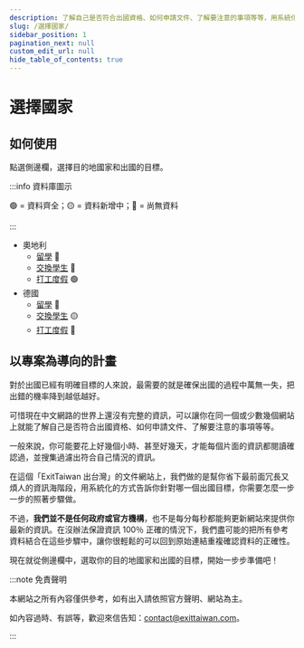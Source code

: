 ```yaml
---
description: 了解自己是否符合出國資格、如何申請文件、了解要注意的事項等等，用系統化的方式告訴你針對哪一個出國目標，你需要怎麼一步一步的照著步驟做。
slug: /選擇國家/
sidebar_position: 1
pagination_next: null
custom_edit_url: null
hide_table_of_contents: true
---
```


# 選擇國家

## 如何使用

點選側邊欄，選擇目的地國家和出國的目標。

:::info 資料庫圖示

🟢 = 資料齊全；🟡 = 資料新增中；🔴 = 尚無資料

:::

- 奧地利
    - [留學](https://docs.exittaiwan.com/%E9%81%B8%E6%93%87%E5%9C%8B%E5%AE%B6/%E5%A5%A7%E5%9C%B0%E5%88%A9/%E5%A5%A7%E5%9C%B0%E5%88%A9%E7%95%99%E5%AD%B8) 🔴
    - [交換學生](https://docs.exittaiwan.com/%E9%81%B8%E6%93%87%E5%9C%8B%E5%AE%B6/%E5%A5%A7%E5%9C%B0%E5%88%A9/%E5%A5%A7%E5%9C%B0%E5%88%A9%E4%BA%A4%E6%8F%9B%E5%AD%B8%E7%94%9F) 🔴
    - [打工度假](https://docs.exittaiwan.com/%E9%81%B8%E6%93%87%E5%9C%8B%E5%AE%B6/%E5%A5%A7%E5%9C%B0%E5%88%A9/%E5%A5%A7%E5%9C%B0%E5%88%A9%E6%89%93%E5%B7%A5%E5%BA%A6%E5%81%87/) 🟢
- 德國
    - [留學](https://docs.exittaiwan.com/%E9%81%B8%E6%93%87%E5%9C%8B%E5%AE%B6/%E5%BE%B7%E5%9C%8B/%E5%BE%B7%E5%9C%8B%E7%95%99%E5%AD%B8) 🔴
    - [交換學生](https://docs.exittaiwan.com/%E9%81%B8%E6%93%87%E5%9C%8B%E5%AE%B6/%E5%BE%B7%E5%9C%8B/%E5%BE%B7%E5%9C%8B%E4%BA%A4%E6%8F%9B%E5%AD%B8%E7%94%9F/%EF%BC%91%E7%94%B3%E8%AB%8B%E4%BA%A4%E6%8F%9B%E5%AD%B8%E7%94%9F%E7%B0%BD%E8%AD%89/%E5%9F%BA%E6%9C%AC%E8%B3%87%E8%A8%8A%EF%BC%86%E6%BA%96%E5%82%99%E8%B3%87%E6%96%99) 🟡
    - [打工度假](https://docs.exittaiwan.com/%E9%81%B8%E6%93%87%E5%9C%8B%E5%AE%B6/%E5%BE%B7%E5%9C%8B/%E5%BE%B7%E5%9C%8B%E6%89%93%E5%B7%A5%E5%BA%A6%E5%81%87) 🔴

## 以專案為導向的計畫

對於出國已經有明確目標的人來說，最需要的就是確保出國的過程中萬無一失，把出錯的機率降到越低越好。

可惜現在中文網路的世界上還沒有完整的資訊，可以讓你在同一個或少數幾個網站上就能了解自己是否符合出國資格、如何申請文件、了解要注意的事項等等。

一般來說，你可能要花上好幾個小時、甚至好幾天，才能每個片面的資訊都閱讀確認過，並搜集過濾出符合自己情況的資訊。

在這個「ExitTaiwan 出台灣」的文件網站上，我們做的是幫你省下最前面冗長又煩人的資訊海階段，用系統化的方式告訴你針對哪一個出國目標，你需要怎麼一步一步的照著步驟做。

不過，**我們並不是任何政府或官方機構**，也不是每分每秒都能夠更新網站來提供你最新的資訊。在沒辦法保證資訊 100％ 正確的情況下，我們盡可能的把所有參考資料結合在這些步驟中，讓你很輕鬆的可以回到原始連結重複確認資料的正確性。

現在就從側邊欄中，選取你的目的地國家和出國的目標，開始一步步準備吧！

:::note 免責聲明

本網站之所有內容僅供參考，如有出入請依照官方聲明、網站為主。

如內容過時、有誤等，歡迎來信告知：contact@exittaiwan.com。

:::